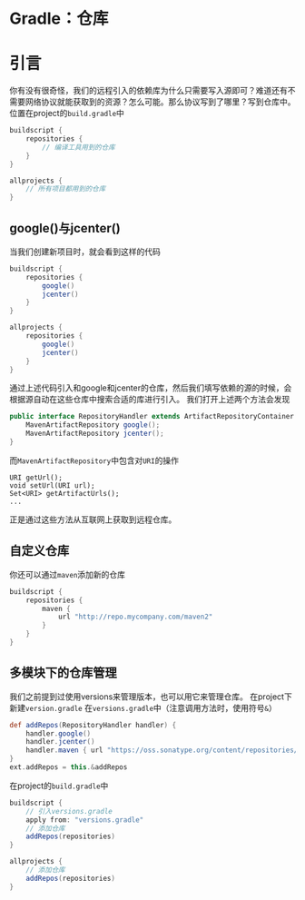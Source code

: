 # Gradle：仓库

# 引言
你有没有很奇怪，我们的远程引入的依赖库为什么只需要写入源即可？难道还有不需要网络协议就能获取到的资源？怎么可能。那么协议写到了哪里？写到仓库中。位置在project的`build.gradle`中
```gradle
buildscript {
    repositories {
        // 编译工具用到的仓库
    }
}

allprojects {
    // 所有项目都用到的仓库
}
```

## google()与jcenter()
当我们创建新项目时，就会看到这样的代码
```gradle
buildscript {
    repositories {
        google()
        jcenter()
    }
}

allprojects {
    repositories {
        google()
        jcenter()
    }
}
```
通过上述代码引入和google和jcenter的仓库，然后我们填写依赖的源的时候，会根据源自动在这些仓库中搜索合适的库进行引入。
我们打开上述两个方法会发现
```java
public interface RepositoryHandler extends ArtifactRepositoryContainer {
    MavenArtifactRepository google();
    MavenArtifactRepository jcenter();
}
```
而`MavenArtifactRepository`中包含对`URI`的操作
```
URI getUrl();
void setUrl(URI url);
Set<URI> getArtifactUrls();
...
```
正是通过这些方法从互联网上获取到远程仓库。

## 自定义仓库
你还可以通过`maven`添加新的仓库
```gradle
buildscript {
    repositories {
        maven {
            url "http://repo.mycompany.com/maven2"
        }
    }
}
```

## 多模块下的仓库管理
我们之前提到过使用versions来管理版本，也可以用它来管理仓库。
在project下新建`version.gradle`
在`versions.gradle`中（注意调用方法时，使用符号`&`）
```gradle
def addRepos(RepositoryHandler handler) {
    handler.google()
    handler.jcenter()
    handler.maven { url "https://oss.sonatype.org/content/repositories/snapshots" }
}
ext.addRepos = this.&addRepos
```

在project的`build.gradle`中
```gradle
buildscript {
    // 引入versions.gradle
    apply from: "versions.gradle"
    // 添加仓库
    addRepos(repositories)
}

allprojects {
    // 添加仓库
    addRepos(repositories)
}
```


